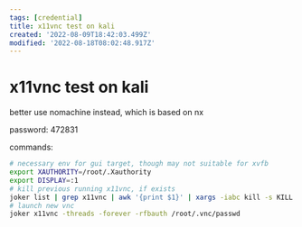 ```yaml
---
tags: [credential]
title: x11vnc test on kali
created: '2022-08-09T18:42:03.499Z'
modified: '2022-08-18T08:02:48.917Z'
---
```


# x11vnc test on kali

better use nomachine instead, which is based on nx

password: 472831

commands:
```bash
# necessary env for gui target, though may not suitable for xvfb
export XAUTHORITY=/root/.Xauthority
export DISPLAY=:1
# kill previous running x11vnc, if exists
joker list | grep x11vnc | awk '{print $1}' | xargs -iabc kill -s KILL abc
# launch new vnc
joker x11vnc -threads -forever -rfbauth /root/.vnc/passwd
```

